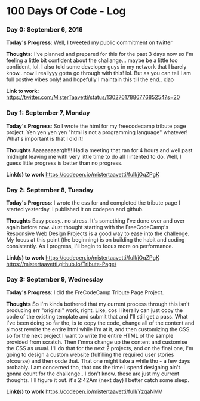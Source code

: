 # 100 Days Of Code - Log

### Day 0: September 6, 2016

**Today's Progress**: Well, I tweeted my public commitment on twitter

**Thoughts:** I've planned and prepared for this for the past 3 days now so I'm feeling a little bit confident about the challange... maybe be a little too confident, lol. I also told some developer guys in my network that I barely know.. now I reallyyy gotta go through with this! lol. But as you can tell I am full postive vibes only! and hopefully I maintain this till the end.. xiao

**Link to work:** https://twitter.com/MisterTaavetti/status/1302761788677685254?s=20



### Day 1: September 7, Monday

**Today's Progress**: So I wrote the html for my freecodecamp tribute page project. Yen yen yen yen "html is not a programming language" whatever! What's important is that I did it!

**Thoughts** Aaaaaaaaargh!!! Had a meeting that ran for 4 hours and well past midnight leaving me with very little time to do all I intented to do. Well, I guess little progress is better than no progress.

**Link(s) to work**
https://codepen.io/mistertaavetti/full/jOqZPgK



### Day 2: September 8, Tuesday

**Today's Progress**: I wrote the css for and completed the tribute page I started yesterday. I published it on codepen and github. 

**Thoughts** Easy peasy.. no stress. It's something I've done over and over again before now. Just thought starting with the FreeCodeCamp's Responsive Web Design Projects is a good way to ease into the challenge. My focus at this point (the beginning) is on building the habit and coding consistently. As I progress, I'll begin to focus more on performance.

**Link(s) to work**
https://codepen.io/mistertaavetti/full/jOqZPgK
https://mistertaavetti.github.io/Tribute-Page/


### Day 3: September 9, Wednesday

**Today's Progress**: I did the FreCodeCamp Tribute Page Project. 

**Thoughts** So I'm kinda bothered that my current process through this isn't producing err "original" work, right. Like, cos I literally can just copy the code of the existing template and submit that and I'll still get a pass. What I've been doing so far tho, is to copy the code, change all of the content and almost rewrite the entire html while I'm at it, and then customizing the CSS. so for the next project I want to write the entire HTML of the sample provided from scratch. Then I'mma change up the content and customise the CSS as usual. I'll do that for the next 2 projects, and on the final one, I'm going to design a custom website (fulfilling the required user stories ofcourse) and then code that. That one might take a while tho - a few days probably. I am concerned tho, that cos the time I spend designing ain't gonna count for the challenge.. I don't know. these are just my current thoughts. I'll figure it out. it's 2:42Am (next day) I better catch some sleep.

**Link(s) to work**
https://codepen.io/mistertaavetti/full/YzqaNMV
